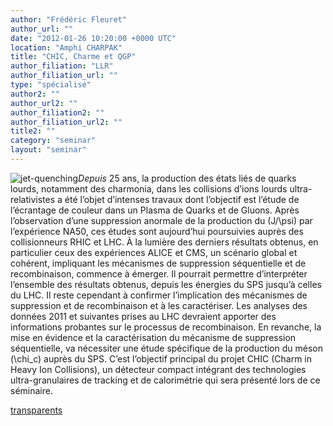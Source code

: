 ```yaml
---
author: "Frédéric Fleuret"
author_url: ""
date: "2012-01-26 10:20:00 +0000 UTC"
location: "Amphi CHARPAK"
title: "CHIC, Charme et QGP"
author_filiation: "LLR"
author_filiation_url: ""
type: "spécialisé"
author2: ""
author_url2: ""
author_filiation2: ""
author_filiation_url2: ""
title2: ""
category: "seminar" 
layout: "seminar"
---
```

![jet-quenching](images/Recherche/Plasma/jet-quenching.jpg)_Depuis_ 25 ans, la production des états liés de quarks lourds, notamment des charmonia, dans les collisions d’ions lourds ultra-relativistes a été l’objet d’intenses travaux dont l’objectif est l’étude de l’écrantage de couleur dans un Plasma de Quarks et de Gluons. Après l’observation d’une suppression anormale de la production du \(J/\psi\) par l’expérience NA50, ces études sont aujourd’hui poursuivies auprès des collisionneurs RHIC et LHC. À la lumière des derniers résultats obtenus, en particulier ceux des expériences ALICE et CMS, un scénario global et cohérent, impliquant les mécanismes de suppression séquentielle et de recombinaison, commence à émerger. Il pourrait permettre d’interpréter l’ensemble des résultats obtenus, depuis les énergies du SPS jusqu’à celles du LHC. Il reste cependant à confirmer l’implication des mécanismes de suppression et de recombinaison et à les caractériser. Les analyses des données 2011 et suivantes prises au LHC devraient apporter des informations probantes sur le processus de recombinaison. En revanche, la mise en évidence et la caractérisation du mécanisme de suppression séquentielle, va nécessiter une étude spécifique de la production du méson \(\chi_c\) auprès du SPS. C’est l’objectif principal du projet CHIC (Charm in Heavy Ion Collisions), un détecteur compact intégrant des technologies ultra-granulaires de tracking et de calorimétrie qui sera présenté lors de ce séminaire.

[transparents](images/Communication/seminaires/FredericFleuret.pdf)
